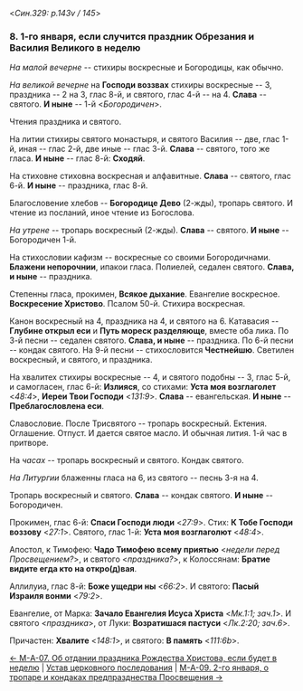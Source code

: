 
<*Син.329: p.143v / 145*>

### 8. 1-го января, если случится праздник Обрезания и Василия Великого в неделю

*На малой вечерне* -- стихиры воскресные и Богородицы, как обычно.

*На великой вечерне* на **Господи воззвах** стихиры воскресные -- 3, 
праздника -- 2 на 3, глас 8-й, и святого, глас 4-й -- на 4.
**Слава** -- святого.
**И ныне** -- 1-й <*Богородичен*>.

Чтения праздника и святого. 

На литии стихиры святого монастыря, и святого Василия -- две, глас 1-й, 
иная -- глас 2-й, две иные -- глас 3-й. 
**Слава** -- святого, того же гласа. 
**И ныне** -- глас 8-й: **Сходяй**. 

На стиховне стиховна воскресная и алфавитные.
**Слава** -- святого, глас 6-й.
**И ныне** -- праздника, глас 8-й.

Благословение хлебов -- **Богородице Дево** (2-жды), тропарь святого.
И чтение из посланий, иное чтение из Богослова. 

*На утрене* -- тропарь воскресный (2-жды). **Слава** -- святого. 
**И ныне** -- Богородичен 1-й.

На стихословии кафизм -- воскресные со своими Богородичнами.
**Блажени непорочнии**, ипакои гласа.
Полиелей, седален святого. **Слава, и ныне** -- праздника. 

Степенны гласа, прокимен, **Всякое дыхание**. Евангелие воскресное. 
**Воскресение Христово**. Псалом 50-й. Стихира воскресная. 

Канон воскресный на 4, праздника на 4, и святого на 6. 
Катавасия -- **Глубине открыл еси** и **Путь мореск разделяюще**, вместе оба лика.
По 3-й песни -- седален святого. **Слава, и ныне** -- праздника. 
По 6-й песни -- кондак святого.
На 9-й песни -- стихословится **Честнейшю**.
Светилен воскресный, и святого, и праздника.

На хвалитех стихиры воскресные -- 4, и святого подобны -- 3, глас 5-й, 
и самогласен, глас 6-й: **Излияся**, со стихами: 
**Уста моя возглаголет** <*48:4*>, 
**Иереи Твои Господи** <*131:9*>.
**Слава** -- евангельская.
**И ныне** -- **Преблагословлена еси**.

Славословие.
После Трисвятого -- тропарь воскресный. Ектения. 
Оглашение. Отпуст. И дается святое масло. 
И обычная лития. 1-й час в притворе.

На *часах* -- тропарь воскресный и святого. Кондак святого.

*На Литургии* блаженны гласа на 6, из святого -- песнь 3-я на 4.

Тропарь воскресный и святого. **Слава** -- кондак святого. 
**И ныне** -- Богородичен.

Прокимен, глас 6-й: **Спаси Господи люди** <*27:9*>.
Стих: **К Тобе Господи воззову** <*27:1*>. 
Святого, глас 1-й: **Уста моя возглаголют** <*48:4*>. 

Апостол, к Тимофею: **Чадо Тимофею всему приятью** <*недели перед Просвещением?*>, 
и святого <*праздника?*>, к Колоссянам: **Братие видите егда кто на откро(д)вая**. 

Аллилуиа, глас 8-й: **Боже ущедри ны** <*66:2*>. 
И святого: **Пасый Израиля вонми** <*79:2*>.  

Евангелие, от Марка: **Зачало Евангелия Исуса Христа** <*Мк.1:1; зач.1*>. 
И святого <*праздника*>, от Луки: **Возратишася пастуси** <*Лк.2:20; зач.6*>.

Причастен: **Хвалите** <*148:1*>, и святого: **В память** <*111:6b*>. 

[← М-A-07. Об отдании праздника Рождества Христова, если будет в неделю](m_a_007.md)
| [Устав церковного последования](README.md)
| [М-A-09. 2-го января, о тропаре и кондаках предпразднества Просвещения →](m_a_009.md)
